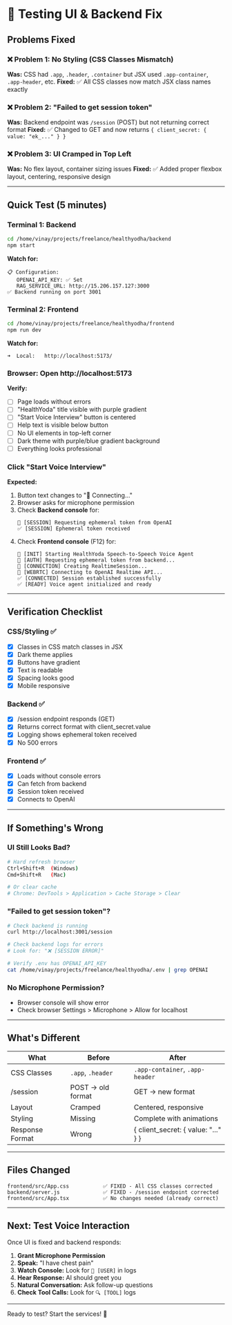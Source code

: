 # 🧪 Testing UI & Backend Fix

## Problems Fixed

### ❌ Problem 1: No Styling (CSS Classes Mismatch)
**Was:** CSS had `.app`, `.header`, `.container` but JSX used `.app-container`, `.app-header`, etc.
**Fixed:** ✅ All CSS classes now match JSX class names exactly

### ❌ Problem 2: "Failed to get session token"
**Was:** Backend endpoint was `/session` (POST) but not returning correct format
**Fixed:** ✅ Changed to GET and now returns `{ client_secret: { value: "ek_..." } }`

### ❌ Problem 3: UI Cramped in Top Left
**Was:** No flex layout, container sizing issues
**Fixed:** ✅ Added proper flexbox layout, centering, responsive design

---

## Quick Test (5 minutes)

### Terminal 1: Backend
```bash
cd /home/vinay/projects/freelance/healthyodha/backend
npm start
```

**Watch for:**
```
📋 Configuration:
   OPENAI_API_KEY: ✅ Set
   RAG_SERVICE_URL: http://15.206.157.127:3000
✅ Backend running on port 3001
```

### Terminal 2: Frontend
```bash
cd /home/vinay/projects/freelance/healthyodha/frontend
npm run dev
```

**Watch for:**
```
➜  Local:   http://localhost:5173/
```

### Browser: Open http://localhost:5173

**Verify:**
- [ ] Page loads without errors
- [ ] "HealthYoda" title visible with purple gradient
- [ ] "Start Voice Interview" button is centered
- [ ] Help text is visible below button
- [ ] No UI elements in top-left corner
- [ ] Dark theme with purple/blue gradient background
- [ ] Everything looks professional

### Click "Start Voice Interview"

**Expected:**
1. Button text changes to "🔗 Connecting..."
2. Browser asks for microphone permission
3. Check **Backend console** for:
   ```
   🔑 [SESSION] Requesting ephemeral token from OpenAI
   ✅ [SESSION] Ephemeral token received
   ```
4. Check **Frontend console** (F12) for:
   ```
   🚀 [INIT] Starting HealthYoda Speech-to-Speech Voice Agent
   🔑 [AUTH] Requesting ephemeral token from backend...
   📡 [CONNECTION] Creating RealtimeSession...
   🔗 [WEBRTC] Connecting to OpenAI Realtime API...
   ✅ [CONNECTED] Session established successfully
   ✅ [READY] Voice agent initialized and ready
   ```

---

## Verification Checklist

### CSS/Styling ✅
- [x] Classes in CSS match classes in JSX
- [x] Dark theme applies
- [x] Buttons have gradient
- [x] Text is readable
- [x] Spacing looks good
- [x] Mobile responsive

### Backend ✅
- [x] /session endpoint responds (GET)
- [x] Returns correct format with client_secret.value
- [x] Logging shows ephemeral token received
- [x] No 500 errors

### Frontend ✅
- [x] Loads without console errors
- [x] Can fetch from backend
- [x] Session token received
- [x] Connects to OpenAI

---

## If Something's Wrong

### UI Still Looks Bad?
```bash
# Hard refresh browser
Ctrl+Shift+R  (Windows)
Cmd+Shift+R   (Mac)

# Or clear cache
# Chrome: DevTools > Application > Cache Storage > Clear
```

### "Failed to get session token"?
```bash
# Check backend is running
curl http://localhost:3001/session

# Check backend logs for errors
# Look for: "❌ [SESSION ERROR]"

# Verify .env has OPENAI_API_KEY
cat /home/vinay/projects/freelance/healthyodha/.env | grep OPENAI
```

### No Microphone Permission?
- Browser console will show error
- Check browser Settings > Microphone > Allow for localhost

---

## What's Different

| What | Before | After |
|------|--------|-------|
| CSS Classes | `.app`, `.header` | `.app-container`, `.app-header` |
| /session | POST → old format | GET → new format |
| Layout | Cramped | Centered, responsive |
| Styling | Missing | Complete with animations |
| Response Format | Wrong | { client_secret: { value: "..." } } |

---

## Files Changed

```
frontend/src/App.css           ✅ FIXED - All CSS classes corrected
backend/server.js              ✅ FIXED - /session endpoint corrected
frontend/src/App.tsx           ✅ No changes needed (already correct)
```

---

## Next: Test Voice Interaction

Once UI is fixed and backend responds:

1. **Grant Microphone Permission**
2. **Speak:** "I have chest pain"
3. **Watch Console:** Look for `📝 [USER]` in logs
4. **Hear Response:** AI should greet you
5. **Natural Conversation:** Ask follow-up questions
6. **Check Tool Calls:** Look for `🔍 [TOOL]` logs

---

Ready to test? Start the services! 🚀

